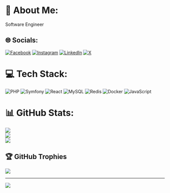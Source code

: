 # 💫 About Me:
Software Engineer


## 🌐 Socials:
[![Facebook](https://img.shields.io/badge/Facebook-%231877F2.svg?logo=Facebook&logoColor=white)](https://facebook.com/ikc21) [![Instagram](https://img.shields.io/badge/Instagram-%23E4405F.svg?logo=Instagram&logoColor=white)](https://instagram.com/_ikrmc) [![LinkedIn](https://img.shields.io/badge/LinkedIn-%230077B5.svg?logo=linkedin&logoColor=white)](https://linkedin.com/in/ikram-ech-chahdi) [![X](https://img.shields.io/badge/X-black.svg?logo=X&logoColor=white)](https://x.com/_ikramc) 

# 💻 Tech Stack:
![PHP](https://img.shields.io/badge/php-%23777BB4.svg?style=for-the-badge&logo=php&logoColor=white) ![Symfony](https://img.shields.io/badge/symfony-%23000000.svg?style=for-the-badge&logo=symfony&logoColor=white) ![React](https://img.shields.io/badge/react-%2320232a.svg?style=for-the-badge&logo=react&logoColor=%2361DAFB) ![MySQL](https://img.shields.io/badge/mysql-%2300000f.svg?style=for-the-badge&logo=mysql&logoColor=white) ![Redis](https://img.shields.io/badge/redis-%23DD0031.svg?style=for-the-badge&logo=redis&logoColor=white) ![Docker](https://img.shields.io/badge/docker-%230db7ed.svg?style=for-the-badge&logo=docker&logoColor=white) ![JavaScript](https://img.shields.io/badge/javascript-%23323330.svg?style=for-the-badge&logo=javascript&logoColor=%23F7DF1E)
# 📊 GitHub Stats:
![](https://github-readme-stats.vercel.app/api?username=ikc20&theme=dark&hide_border=false&include_all_commits=false&count_private=false)<br/>
![](https://github-readme-streak-stats.herokuapp.com/?user=ikc20&theme=dark&hide_border=false)<br/>
![](https://github-readme-stats.vercel.app/api/top-langs/?username=ikc20&theme=dark&hide_border=false&include_all_commits=false&count_private=false&layout=compact)

## 🏆 GitHub Trophies
![](https://github-profile-trophy.vercel.app/?username=ikc20&theme=radical&no-frame=false&no-bg=false&margin-w=4)

---
[![](https://visitcount.itsvg.in/api?id=ikc20&icon=0&color=0)](https://visitcount.itsvg.in)

<!-- Proudly created with GPRM ( https://gprm.itsvg.in ) -->
